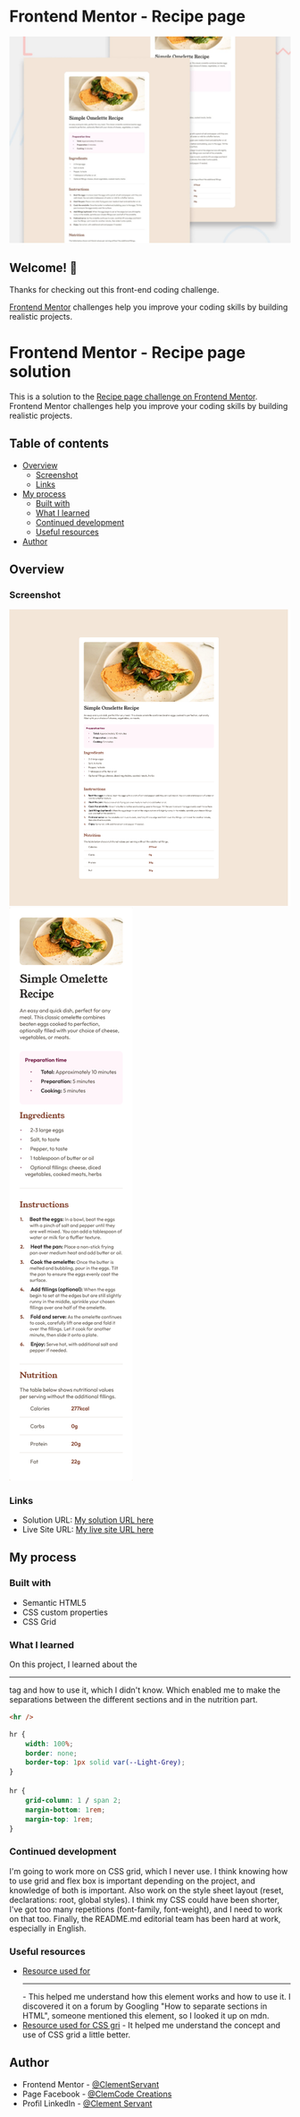 # Frontend Mentor - Recipe page

![Design preview for the Recipe page coding challenge](./design/desktop-preview.jpg)

## Welcome! 👋

Thanks for checking out this front-end coding challenge.

[Frontend Mentor](https://www.frontendmentor.io) challenges help you improve your coding skills by building realistic projects.

# Frontend Mentor - Recipe page solution

This is a solution to the [Recipe page challenge on Frontend Mentor](https://www.frontendmentor.io/challenges/recipe-page-KiTsR8QQKm). Frontend Mentor challenges help you improve your coding skills by building realistic projects. 

## Table of contents

- [Overview](#overview)
  - [Screenshot](#screenshot)
  - [Links](#links)
- [My process](#my-process)
  - [Built with](#built-with)
  - [What I learned](#what-i-learned)
  - [Continued development](#continued-development)
  - [Useful resources](#useful-resources)
- [Author](#author)

## Overview

### Screenshot
![version desktop](screen/RecipePage.png)
![version mobile](screen/RecipePageM.png)

### Links

- Solution URL: [My solution URL here](https://github.com/ClementServant/Recipe-page)
- Live Site URL: [My live site URL here](https://clementservant.github.io/Recipe-page/)

## My process

### Built with

- Semantic HTML5 
- CSS custom properties
- CSS Grid

### What I learned

On this project, I learned about the <hr /> tag and how to use it, which I didn't know. Which enabled me to make the separations between the different sections and in the nutrition part.

```html
<hr />
```

```css
hr {
    width: 100%;
    border: none;
    border-top: 1px solid var(--Light-Grey);
}

hr {
    grid-column: 1 / span 2;
    margin-bottom: 1rem;
    margin-top: 1rem;
}
```
### Continued development

I'm going to work more on CSS grid, which I never use. I think knowing how to use grid and flex box is important depending on the project, and knowledge of both is important. Also work on the style sheet layout (reset, declarations: root, global styles). I think my CSS could have been shorter, I've got too many repetitions (font-family, font-weight), and I need to work on that too. Finally, the README.md editorial team has been hard at work, especially in English.

### Useful resources

- [Resource used for <hr />](https://developer.mozilla.org/fr/docs/Web/HTML/Element/hr) - This helped me understand how this element works and how to use it. I discovered it on a forum by Googling "How to separate sections in HTML", someone mentioned this element, so I looked it up on mdn.
- [Resource used for CSS gri](https://developer.mozilla.org/fr/docs/Web/CSS/CSS_grid_layout) - It helped me understand the concept and use of CSS grid a little better.

## Author

- Frontend Mentor - [@ClementServant](https://www.frontendmentor.io/profile/ClementServant)
- Page Facebook - [@ClemCode Creations](https://www.facebook.com/profile.php?id=61558749970948)
- Profil LinkedIn - [@Clement Servant](www.linkedin.com/in/servantclement)



